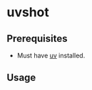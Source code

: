 # uvshot

## Prerequisites

- Must have [uv](https://docs.astral.sh/uv/getting-started/installation/) installed.

## Usage
